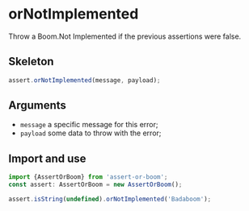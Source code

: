 # orNotImplemented

Throw a Boom.Not Implemented if the previous assertions were false.

## Skeleton

```ts
assert.orNotImplemented(message, payload);
```

## Arguments

- `message` a specific message for this error;
- `payload` some data to throw with the error;

## Import and use

```ts
import {AssertOrBoom} from 'assert-or-boom';
const assert: AssertOrBoom = new AssertOrBoom();

assert.isString(undefined).orNotImplemented('Badaboom');
```
